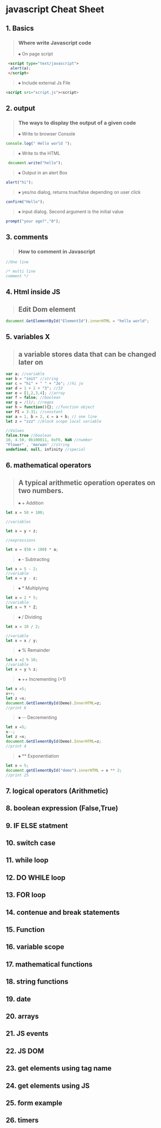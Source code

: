 # javascript Cheat Sheet

## 1. Basics
>### Where write Javascript code 
> ⦁ On page script
 ```html
  <script type="text/javascript">
   alert(a);
  </script> 
```

> ⦁ Include external Js File
```html
<script src="script.js"><script>
```

## 2.	output
>### The ways to display the output of a given code
> ⦁ Write to browser Console
```javascript
console.log(" Hello world ");
```
> ⦁ Write to the HTML
```javascript
 document.write("hello");
 ```
 > ⦁ Output in an alert Box
 ```javascript
 alert("hi");
 ```
 > ⦁ yes/no dialog, returns true/false depending on user click
 ```javascript
 confirm("Hello");
 ```
 > ⦁ input dialog. Second argument is the initial value
 ```javascript
 prompt("your age?","0");
 ```
## 3.	comments
>### How to comment in Javascript
```javascript
//One line
```
```javascript
/* multi line 
comment */
```
## 4.	Html inside JS
>## Edit Dom element
```Javascript
document.GetElementById("ElementId").innerHTML = "hello world";
```
## 5.	variables X
>## a variable stores data that can be changed later on
```javascript
var a; //variable
var b = "init" //string
var c = "hi" + " " + "Jo"; //hi jo
var d = 1 + 2 + "3"; //33
var e = [1,2,3,4]; //array
var f = false; //boolean
var g = /()/; //regex
var h = function(){}; //function object
var PI = 3.31; //constant
var a = 1, b = 2, c = a + b; // one line
let z = "zzz" //block scope local variable

//Values 
false,true //boolean
10, 4.50, 0b100011, 0xF6, NaN //number
"Flower" , 'marwan' //string
undefined, null, infinity //special
```

## 6.	mathematical operators
>## A typical arithmetic operation operates on two numbers.
> ⦁ + Addition
```javascript
let x = 50 + 100;

//variables

let x = y + z;

//expressions

let x = (50 + 100) * a;
```
> ⦁ - Subtracting
```javascript
let x = 5 - 2;
//variable
let x = y - z;
```
> ⦁ * Multiplying
```javascript
let x = 2 * 5;
//variable
let x = Y * Z;
```
> ⦁ / Dividing
```javascript
let x = 10 / 2;

//variable
let x = x / y;
```
> ⦁ % Remainder
```javascript
let x =2 % 10;
//variable
let x = y % z;
```
> ⦁ ++ Incrementing (+1)
```javascript
let x =5;
x++;
let z =x;
document.GetElementById(Demo).InnerHTML=z;
//print 6
```
> ⦁ -- Decrementing
```javascript
let x =5;
x--;
let z =x;
document.GetElementById(Demo).InnerHTML=z;
//print 4
```
> ⦁ ** Exponentiation
```javascript
let x = 5;
document.getElementById("demo").innerHTML = x ** 2;
//print 25
```

## 7. logical operators (Arithmetic)
>## 


## 8.	boolean expression (False,True)
## 9.	IF ELSE statment
## 10. switch case
## 11.	while loop
## 12.	DO WHILE loop
## 13.	FOR loop
## 14.	contenue and break statements
## 15.	Function
## 16.	variable scope
## 17.	mathematical functions
## 18.	string functions
## 19.	date
## 20.	arrays
## 21.	JS events
## 22.	JS DOM
## 23.	get elements using tag name
## 24.	get elements using JS
## 25.	form example
## 26.	timers

